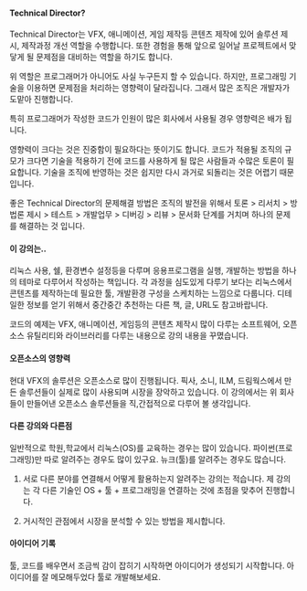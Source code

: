 
#### Technical Director?
Technical Director는 
VFX, 애니메이션, 게임 제작등 콘텐츠 제작에 있어
솔루션 제시, 제작과정 개선 역할을 수행합니다.
또한 경험을 통해 앞으로 일어날 프로젝트에서 맞닿게 될 문제점을 대비하는 역할을 하기도 합니다.

위 역할은 프로그래머가 아니어도 사실 누구든지 할 수 있습니다.
하지만, 프로그래밍 기술을 이용하면 문제점을 처리하는 영향력이 달라집니다.
그래서 많은 조직은 개발자가 도맡아 진행합니다.

특히 프로그래머가 작성한 코드가 인원이 많은 회사에서 사용될 경우
영향력은 배가 됩니다.

영향력이 크다는 것은 진중함이 필요하다는 뜻이기도 합니다.
코드가 적용될 조직의 규모가 크다면 기술을 적용하기 전에
코드를 사용하게 될 많은 사람들과 수많은 토론이 필요합니다.
기술을 조직에 반영하는 것은 쉽지만 다시 과거로 되돌리는 것은
어렵기 때문입니다.

좋은 Technical Director의 문제해결 방법은 조직의 발전을 위해서
토론 > 리서치 > 방법론 제시 > 테스트 > 개발업무 > 디버깅 > 리뷰 > 문서화 단계를 거치며 하나의 문제를 해결하는 것 입니다.

#### 이 강의는..
리눅스 사용, 쉘, 환경변수 설정등을 다루며 응용프로그램을 실행,
개발하는 방법을 하나의 테마로 다루어서 작성하는 책입니다.
각 과정을 심도있게 다루기 보다는 리눅스에서 콘텐츠를 제작하는데 필요한 툴, 개발환경 구성을 스케치하는 느낌으로 다룹니다.
디테일한 정보를 얻기 위해서 중간중간 추천하는 다른 책, 글, URL도 참고바랍니다.

코드의 예제는 VFX, 애니메이션, 게임등의 콘텐츠 제작시 많이 다루는
소프트웨어, 오픈소스 유틸리티와 라이브러리를 다루는 내용으로
강의 내용을 꾸몄습니다.

#### 오픈소스의 영향력
현대 VFX의 솔루션은 오픈소스로 많이 진행됩니다.
픽사, 소니, ILM, 드림웍스에서 만든 솔루션들이 실제로 많이 사용되며 시장을 장악하고 있습니다.
이 강의에서는 위 회사들이 만들어낸 오픈소스 솔루션들을 직,간접적으로 다루어 볼 생각입니다.

#### 다른 강의와 다른점
일반적으로 학원,학교에서 리눅스(OS)를 교육하는 경우는 많이 있습니다.
파이썬(프로그래밍)만 따로 알려주는 경우도 많이 있구요.
뉴크(툴)를 알려주는 경우도 많습니다.

1. 서로 다른 분야를 연결해서 어떻게 활용하는지 알려주는 강의는 적습니다.
제 강의는 각 다른 기술인 OS + 툴 + 프로그래밍을 연결하는 것에 초점을 맞추어 진행합니다.

1. 거시적인 관점에서 시장을 분석할 수 있는 방법을 제시합니다.

#### 아이디어 기록
툴, 코드를 배우면서 조금씩 감이 잡히기 시작하면 아이디어가 생성되기 시작합니다.
아이디어를 잘 메모해두었다 툴로 개발해보세요.
